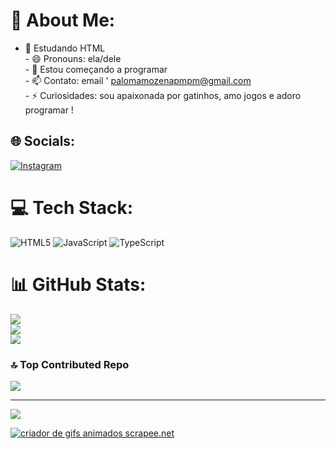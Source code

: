 # 💫 About Me:
- 🔭 Estudando HTML<br>- 😄 Pronouns: ela/dele<br>- 💬 Estou começando a programar<br>- 📫 Contato: email ' palomamozenapmpm@gmail.com<br>- ⚡ Curiosidades: sou apaixonada por gatinhos, amo jogos e adoro programar !


## 🌐 Socials:
[![Instagram](https://img.shields.io/badge/Instagram-%23E4405F.svg?logo=Instagram&logoColor=white)](https://instagram.com/frzncss) 

# 💻 Tech Stack:
![HTML5](https://img.shields.io/badge/html5-%23E34F26.svg?style=for-the-badge&logo=html5&logoColor=white) ![JavaScript](https://img.shields.io/badge/javascript-%23323330.svg?style=for-the-badge&logo=javascript&logoColor=%23F7DF1E) ![TypeScript](https://img.shields.io/badge/typescript-%23007ACC.svg?style=for-the-badge&logo=typescript&logoColor=white)
# 📊 GitHub Stats:
![](https://github-readme-stats.vercel.app/api?username=PalomaMozena&theme=dark&hide_border=false&include_all_commits=false&count_private=false)<br/>
![](https://github-readme-streak-stats.herokuapp.com/?user=PalomaMozena&theme=dark&hide_border=false)<br/>
![](https://github-readme-stats.vercel.app/api/top-langs/?username=PalomaMozena&theme=dark&hide_border=false&include_all_commits=false&count_private=false&layout=compact)

### 🔝 Top Contributed Repo
![](https://github-contributor-stats.vercel.app/api?username=PalomaMozena&limit=5&theme=dark&combine_all_yearly_contributions=true)

---
[![](https://visitcount.itsvg.in/api?id=PalomaMozena&icon=0&color=0)](https://visitcount.itsvg.in)

<div>
  <a href="https://pt.scrapee.net/criar-gif-animado-htm"><img src="https://images.scrapee.net/result/2023041321453531V09hnoGt.gif" alt="criador de gifs animados scrapee.net" style="max-width:424px"></a>
</div>

<!-- Proudly created with GPRM ( https://gprm.itsvg.in ) -->
